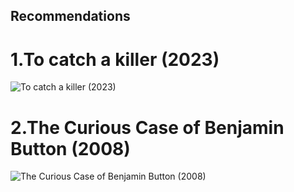 ## Recommendations

# 1.To catch a killer (2023)
 ![To catch a killer (2023)](https://m.media-amazon.com/images/M/MV5BNDY5MzM1MmItNTExZC00N2NlLWI1NjctOTNlYzIyYTg0NGNkXkEyXkFqcGdeQXVyMTA3MDk2NDg2._V1_FMjpg_UX1000_.jpg)
# 2.The Curious Case of Benjamin Button (2008)
 ![The Curious Case of Benjamin Button (2008)](https://encrypted-tbn0.gstatic.com/images?q=tbn:ANd9GcSKer6rjKitNDXww_VF2NfhSRzs2pVCxRA_qIzXXxIdDvcgQZxKk4BtOAU617G5tiOOagM&usqp=CAU)